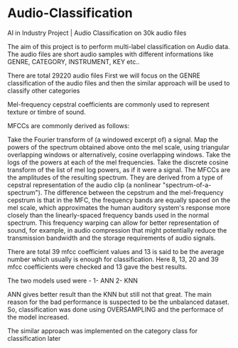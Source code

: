 # Audio-Classification
AI in Industry Project | Audio Classification on 30k audio files

The aim of this project is to perform multi-label classification on Audio data. The audio files are short audio samples with different informations like GENRE, CATEGORY, INSTRUMENT, KEY etc..

There are total 29220 audio files
First we will focus on the GENRE classification of the audio files and then the similar approach will be used to classify other categories


Mel-frequency cepstral coefficients are commonly used to represent texture or timbre of sound.

MFCCs are commonly derived as follows:

Take the Fourier transform of (a windowed excerpt of) a signal.
Map the powers of the spectrum obtained above onto the mel scale, using triangular overlapping windows or alternatively, cosine overlapping windows.
Take the logs of the powers at each of the mel frequencies.
Take the discrete cosine transform of the list of mel log powers, as if it were a signal.
The MFCCs are the amplitudes of the resulting spectrum.
They are derived from a type of cepstral representation of the audio clip (a nonlinear "spectrum-of-a-spectrum"). The difference between the cepstrum and the mel-frequency cepstrum is that in the MFC, the frequency bands are equally spaced on the mel scale, which approximates the human auditory system's response more closely than the linearly-spaced frequency bands used in the normal spectrum. This frequency warping can allow for better representation of sound, for example, in audio compression that might potentially reduce the transmission bandwidth and the storage requirements of audio signals.

There are total 39 mfcc coefficient values and 13 is said to be the average number which usually is enough for classification. Here 8, 13, 20 and 39 mfcc coefficients were checked and 13 gave the best results.

The two models used were -
1- ANN
2- KNN

ANN gives better result than the KNN but still not that great. The main reason for the bad performance is suspected to be the unbalanced dataset. So, classification was done using OVERSAMPLING and the performace of the model increased.

The similar approach was implemented on the category class for classification later
